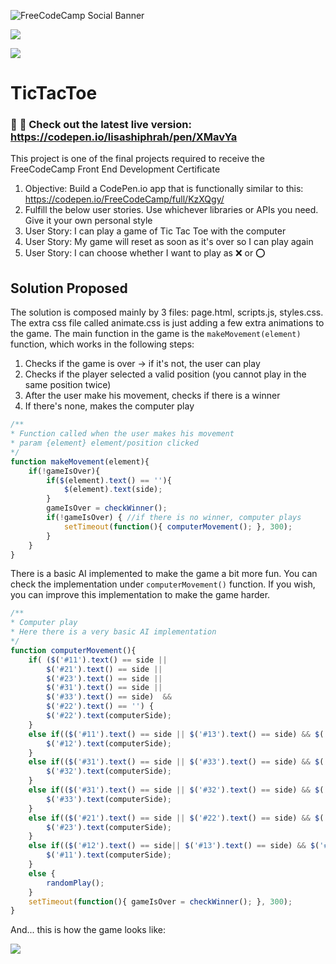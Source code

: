 ![FreeCodeCamp Social Banner](https://s3.amazonaws.com/freecodecamp/wide-social-banner.png)

<a href="https://codeclimate.com/github/lisashiphrah/TicTacToe"><img src="https://codeclimate.com/github/lisashiphrah/TicTacToe/badges/gpa.svg" /></a>

<a href="https://codeclimate.com/github/lisashiphrah/TicTacToe"><img src="https://codeclimate.com/github/lisashiphrah/TicTacToe/badges/issue_count.svg" /></a>

# TicTacToe

### :star2: :star2: Check out the latest live version: https://codepen.io/lisashiphrah/pen/XMavYa

This project is one of the final projects required to receive the FreeCodeCamp Front End Development Certificate

1. Objective: Build a CodePen.io app that is functionally similar to this: https://codepen.io/FreeCodeCamp/full/KzXQgy/
2. Fulfill the below user stories. Use whichever libraries or APIs you need. Give it your own personal style
3. User Story: I can play a game of Tic Tac Toe with the computer
4. User Story: My game will reset as soon as it's over so I can play again
5. User Story: I can choose whether I want to play as :x: or :o:

## Solution Proposed

The solution is composed mainly by 3 files: page.html, scripts.js, styles.css. The extra css file called animate.css is just adding a few extra animations to the game. 
The main function in the game is the `makeMovement(element)` function, which works in the following steps:
1. Checks if the game is over -> if it's not, the user can play
2. Checks if the player selected a valid position (you cannot play in the same position twice)
3. After the user make his movement, checks if there is a winner
4. If there's none, makes the computer play

```javascript
/**
* Function called when the user makes his movement
* param {element} element/position clicked
*/
function makeMovement(element){
	if(!gameIsOver){
		if($(element).text() == ''){
			$(element).text(side);
		}
		gameIsOver = checkWinner();
		if(!gameIsOver) { //if there is no winner, computer plays
			setTimeout(function(){ computerMovement(); }, 300);
		}
	}
}
```
There is a basic AI implemented to make the game a bit more fun. You can check the implementation under `computerMovement()` function. If you wish, you can improve this implementation to make the game harder.

```javascript
/**
* Computer play
* Here there is a very basic AI implementation
*/
function computerMovement(){
	if(	($('#11').text() == side ||
		$('#21').text() == side ||
		$('#23').text() == side ||
		$('#31').text() == side ||
		$('#33').text() == side)  &&
		$('#22').text() == '') {
		$('#22').text(computerSide);
	}
	else if(($('#11').text() == side || $('#13').text() == side) && $('#12').text() == ''){
		$('#12').text(computerSide);
	}
	else if(($('#31').text() == side || $('#33').text() == side) && $('#32').text() == ''){
		$('#32').text(computerSide);
	}
	else if(($('#31').text() == side || $('#32').text() == side) && $('#33').text() == ''){
		$('#33').text(computerSide);
	}
	else if(($('#21').text() == side || $('#22').text() == side) && $('#23').text() == ''){
		$('#23').text(computerSide);
	}
	else if(($('#12').text() == side|| $('#13').text() == side) && $('#11').text() == ''){
		$('#11').text(computerSide);
	}
	else {
		randomPlay();
	}
	setTimeout(function(){ gameIsOver = checkWinner(); }, 300);
}
```
And... this is how the game looks like:

<img src="pic.png" />

